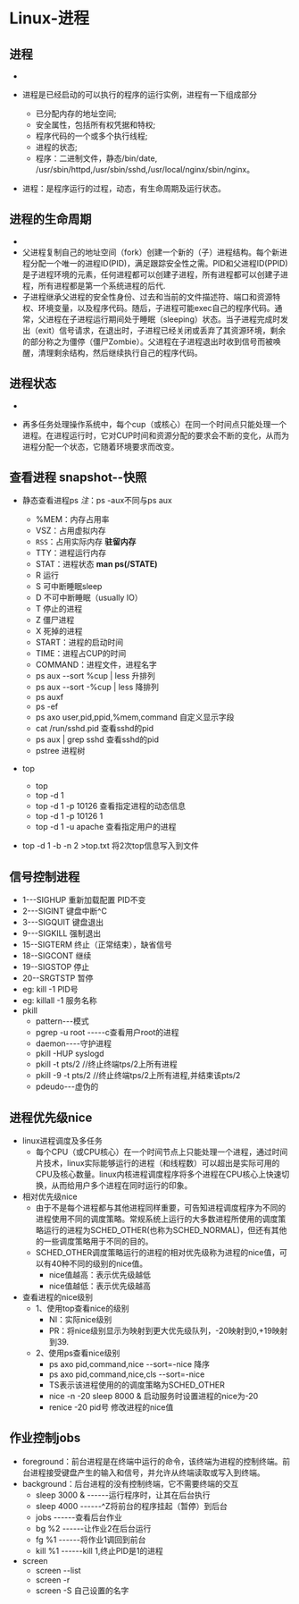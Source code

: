 # Linux-进程
## 进程
- 
- 进程是已经启动的可以执行的程序的运行实例，进程有一下组成部分
  - 已分配内存的地址空间;
  - 安全属性，包括所有权凭据和特权;
  - 程序代码的一个或多个执行线程;
  - 进程的状态;
  - 程序：二进制文件，静态/bin/date, /usr/sbin/httpd,/usr/sbin/sshd,/usr/local/nginx/sbin/nginx。

- 进程：是程序运行的过程，动态，有生命周期及运行状态。
## 进程的生命周期

- 
- 父进程复制自己的地址空间（fork）创建一个新的（子）进程结构。每个新进程分配一个唯一的进程ID(PID)，满足跟踪安全性之需。PID和父进程ID(PPID)是子进程环境的元素，任何进程都可以创建子进程，所有进程都可以创建子进程，所有进程都是第一个系统进程的后代.
- 子进程继承父进程的安全性身份、过去和当前的文件描述符、端口和资源特权、环境变量，以及程序代码。随后，子进程可能exec自己的程序代码。通常，父进程在子进程运行期间处于睡眠（sleeping）状态。当子进程完成时发出（exit）信号请求，在退出时，子进程已经关闭或丢弃了其资源环境，剩余的部分称之为僵停（僵尸Zombie）。父进程在子进程退出时收到信号而被唤醒，清理剩余结构，然后继续执行自己的程序代码。
## 进程状态
- 

- 再多任务处理操作系统中，每个cup（或核心）在同一个时间点只能处理一个进程。在进程运行时，它对CUP时间和资源分配的要求会不断的变化，从而为进程分配一个状态，它随着环境要求而改变。
## 查看进程 snapshot--快照
- 静态查看进程ps *注*：ps -aux不同与ps aux
  - %MEM：内存占用率
  - VSZ：占用虚拟内存
  - `RSS`：占用实际内存 **驻留内存**
  - TTY：进程运行内存
  - STAT：进程状态 **man ps(/STATE)**
  - R  运行
  - S  可中断睡眠sleep
  - D  不可中断睡眠（usually IO）
  - T  停止的进程
  - Z  僵尸进程
  - X  死掉的进程
  - START：进程的启动时间
  - TIME：进程占CUP的时间
  - COMMAND：进程文件，进程名字
  - ps aux --sort %cup | less 升排列
  - ps aux --sort -%cup | less 降排列
  - ps auxf
  - ps -ef
  - ps axo user,pid,ppid,%mem,command 自定义显示字段
  - cat /run/sshd.pid   查看sshd的pid
  - ps aux | grep sshd  查看sshd的pid
  - pstree 进程树
- top   
  - top
  - top -d 1
  - top -d 1 -p 10126   查看指定进程的动态信息
  - top -d 1 -p 10126 1
  - top -d 1 -u apache  查看指定用户的进程
  

- top -d 1 -b -n 2 >top.txt  将2次top信息写入到文件
## 信号控制进程
- 1---SIGHUP  重新加载配置  PID不变
- 2---SIGINT  键盘中断^C
- 3---SIGQUIT 键盘退出
- 9---SIGKILL 强制退出
- 15--SIGTERM 终止（正常结束），缺省信号
- 18--SIGCONT 继续
- 19--SIGSTOP 停止
- 20--SRGTSTP 暂停
- eg:  kill -1 PID号
- eg:  killall -1 服务名称
- pkill 
  - pattern---模式
  - pgrep -u root  -----c查看用户root的进程
  - daemon----守护进程
  - pkill -HUP syslogd
  - pkill -t pts/2         //终止终端tps/2上所有进程
  - pkill -9 -t pts/2      //终止终端tps/2上所有进程,并结束该pts/2
  - pdeudo---虚伪的
## 进程优先级nice
- linux进程调度及多任务
  - 每个CPU（或CPU核心）在一个时间节点上只能处理一个进程，通过时间片技术，linux实际能够运行的进程（和线程数）可以超出是实际可用的CPU及核心数量。linux内核进程调度程序将多个进程在CPU核心上快速切换，从而给用户多个进程在同时运行的印象。
- 相对优先级nice
  - 由于不是每个进程都与其他进程同样重要，可告知进程调度程序为不同的进程使用不同的调度策略。常规系统上运行的大多数进程所使用的调度策略运行的进程为SCHED_OTHER(也称为SCHED_NORMAL)，但还有其他的一些调度策略用于不同的目的。
  - SCHED_OTHER调度策略运行的进程的相对优先级称为进程的nice值，可以有40种不同的级别的nice值。
    - nice值越高：表示优先级越低
    - nice值越低：表示优先级越高
- 查看进程的nice级别
  - 1、使用top查看nice的级别
    - NI：实际nice级别
    - PR：将nice级别显示为映射到更大优先级队列，-20映射到0,+19映射到39.
  - 2、使用ps查看nice级别
    - ps axo pid,command,nice --sort=-nice  降序
    - ps axo pid,command,nice,cls --sort=-nice
    - TS表示该进程使用的的调度策略为SCHED_OTHER
    - nice -n -20 sleep 8000 &  启动服务时设置进程的nice为-20
    - renice -20 pid号  修改进程的nice值
## 作业控制jobs
- foreground：前台进程是在终端中运行的命令，该终端为进程的控制终端。前台进程接受键盘产生的输入和信号，并允许从终端读取或写入到终端。
- background：后台进程的没有控制终端，它不需要终端的交互
  - sleep 3000 &   ------运行程序时，让其在后台执行
  - sleep 4000     ------^Z将前台的程序挂起（暂停）到后台
  - jobs           ------查看后台作业
  - bg %2          ------让作业2在后台运行
  - fg %1          ------将作业1调回到前台
  - kill %1        ------kill 1,终止PID是1的进程
- screen 
  - screen  --list
  - screen -r  
  - screen -S  自己设置的名字
